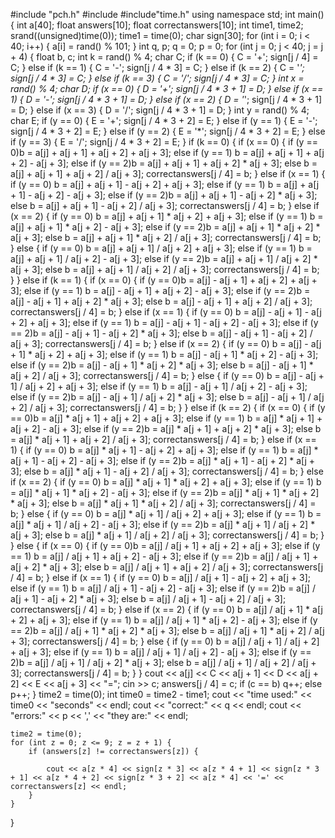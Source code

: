 
		
		
		
#include "pch.h"
#include <iostream>
#include"time.h"
using namespace std;
int main()
{
	int a[40];
	float answers[10];
	float correctanswers[10];
	int time1, time2;
	srand((unsigned)time(0));
	time1 = time(0);
	char sign[30];
	for (int i = 0; i < 40; i++) {
		a[i] = rand() % 101;
	}
	int q, p;
	q = 0;
	p = 0;
	for (int j = 0; j < 40; j = j + 4) {
		float b, c;
		int k = rand() % 4;
		char C;
		if (k == 0)
		{
			C = '+'; sign[j / 4] = C;
		}
		else if (k == 1)
		{
			C = '-'; sign[j / 4 * 3] = C;
		}
		else if (k == 2)
		{
			C = '*'; sign[j / 4 * 3] = C;
		}
		else if (k == 3)
		{
			C = '/'; sign[j / 4 * 3] = C;
		}
		int x = rand() % 4;
		char D;
		if (x == 0)
		{
			D = '+'; sign[j / 4 * 3 + 1] = D;
		}
		else if (x == 1)
		{
			D = '-'; sign[j / 4 * 3 + 1] = D;
		}
		else if (x == 2)
		{
			D = '*'; sign[j / 4 * 3 + 1] = D;
		}
		else if (x == 3)
		{
			D = '/'; sign[j / 4 * 3 + 1] = D;
		}
		int y = rand() % 4;
		char E;
		if (y == 0)
		{
			E = '+'; sign[j / 4 * 3 + 2] = E;
		}
		else if (y == 1)
		{
			E = '-'; sign[j / 4 * 3 + 2] = E;
		}
		else if (y == 2)
		{
			E = '*'; sign[j / 4 * 3 + 2] = E;
		}
		else if (y == 3)
		{
			E = '/'; sign[j / 4 * 3 + 2] = E;
		}
		if (k == 0) {
			if (x == 0) {
				if (y == 0)b = a[j] + a[j + 1] + a[j + 2] + a[j + 3];
				else if (y == 1) b = a[j] + a[j + 1] + a[j + 2] - a[j + 3];
				else if (y == 2)b = a[j] + a[j + 1] + a[j + 2] * a[j + 3];
				else b = a[j] + a[j + 1] + a[j + 2] / a[j + 3];
				correctanswers[j / 4] = b;
			}
			else if (x == 1) {
				if (y == 0) b = a[j] + a[j + 1] - a[j + 2] + a[j + 3];
				else if (y == 1) b = a[j] + a[j + 1] - a[j + 2] - a[j + 3];
				else if (y == 2)b = a[j] + a[j + 1] - a[j + 2] * a[j + 3];
				else b = a[j] + a[j + 1] - a[j + 2] / a[j + 3];
				correctanswers[j / 4] = b;
			}
			else if (x == 2) {
				if (y == 0) b = a[j] + a[j + 1] * a[j + 2] + a[j + 3];
				else if (y == 1) b = a[j] + a[j + 1] * a[j + 2] - a[j + 3];
				else if (y == 2)b = a[j] + a[j + 1] * a[j + 2] * a[j + 3];
				else b = a[j] + a[j + 1] * a[j + 2] / a[j + 3];
				correctanswers[j / 4] = b;
			}
			else {
				if (y == 0) b = a[j] + a[j + 1] / a[j + 2] + a[j + 3];
				else if (y == 1) b = a[j] + a[j + 1] / a[j + 2] - a[j + 3];
				else if (y == 2)b = a[j] + a[j + 1] / a[j + 2] * a[j + 3];
				else b = a[j] + a[j + 1] / a[j + 2] / a[j + 3];
				correctanswers[j / 4] = b;
			}
		}
		else if (k == 1) {
			if (x == 0) {
				if (y == 0)b = a[j] - a[j + 1] + a[j + 2] + a[j + 3];
				else if (y == 1) b = a[j] - a[j + 1] + a[j + 2] - a[j + 3];
				else if (y == 2)b = a[j] - a[j + 1] + a[j + 2] * a[j + 3];
				else b = a[j] - a[j + 1] + a[j + 2] / a[j + 3]; correctanswers[j / 4] = b;
			}
			else if (x == 1) {
				if (y == 0) b = a[j] - a[j + 1] - a[j + 2] + a[j + 3];
				else if (y == 1) b = a[j] - a[j + 1] - a[j + 2] - a[j + 3];
				else if (y == 2)b = a[j] - a[j + 1] - a[j + 2] * a[j + 3];
				else b = a[j] - a[j + 1] - a[j + 2] / a[j + 3]; correctanswers[j / 4] = b;
			}
			else if (x == 2) {
				if (y == 0) b = a[j] - a[j + 1] * a[j + 2] + a[j + 3];
				else if (y == 1) b = a[j] - a[j + 1] * a[j + 2] - a[j + 3];
				else if (y == 2)b = a[j] - a[j + 1] * a[j + 2] * a[j + 3];
				else b = a[j] - a[j + 1] * a[j + 2] / a[j + 3]; correctanswers[j / 4] = b;
			}
			else {
				if (y == 0) b = a[j] - a[j + 1] / a[j + 2] + a[j + 3];
				else if (y == 1) b = a[j] - a[j + 1] / a[j + 2] - a[j + 3];
				else if (y == 2)b = a[j] - a[j + 1] / a[j + 2] * a[j + 3];
				else b = a[j] - a[j + 1] / a[j + 2] / a[j + 3]; correctanswers[j / 4] = b;
			}
		}
		else if (k == 2) {
			if (x == 0) {
				if (y == 0)b = a[j] * a[j + 1] + a[j + 2] + a[j + 3];
				else if (y == 1) b = a[j] * a[j + 1] + a[j + 2] - a[j + 3];
				else if (y == 2)b = a[j] * a[j + 1] + a[j + 2] * a[j + 3];
				else b = a[j] * a[j + 1] + a[j + 2] / a[j + 3]; correctanswers[j / 4] = b;
			}
			else if (x == 1) {
				if (y == 0) b = a[j] * a[j + 1] - a[j + 2] + a[j + 3];
				else if (y == 1) b = a[j] * a[j + 1] - a[j + 2] - a[j + 3];
				else if (y == 2)b = a[j] * a[j + 1] - a[j + 2] * a[j + 3];
				else b = a[j] * a[j + 1] - a[j + 2] / a[j + 3]; correctanswers[j / 4] = b;
			}
			else if (x == 2) {
				if (y == 0) b = a[j] * a[j + 1] * a[j + 2] + a[j + 3];
				else if (y == 1) b = a[j] * a[j + 1] * a[j + 2] - a[j + 3];
				else if (y == 2)b = a[j] * a[j + 1] * a[j + 2] * a[j + 3];
				else b = a[j] * a[j + 1] * a[j + 2] / a[j + 3]; correctanswers[j / 4] = b;
			}
			else {
				if (y == 0) b = a[j] * a[j + 1] / a[j + 2] + a[j + 3];
				else if (y == 1) b = a[j] * a[j + 1] / a[j + 2] - a[j + 3];
				else if (y == 2)b = a[j] * a[j + 1] / a[j + 2] * a[j + 3];
				else b = a[j] * a[j + 1] / a[j + 2] / a[j + 3]; correctanswers[j / 4] = b;
			}
		}
		else {
			if (x == 0) {
				if (y == 0)b = a[j] / a[j + 1] + a[j + 2] + a[j + 3];
				else if (y == 1) b = a[j] / a[j + 1] + a[j + 2] - a[j + 3];
				else if (y == 2)b = a[j] / a[j + 1] + a[j + 2] * a[j + 3];
				else b = a[j] / a[j + 1] + a[j + 2] / a[j + 3]; correctanswers[j / 4] = b;
			}
			else if (x == 1) {
				if (y == 0) b = a[j] / a[j + 1] - a[j + 2] + a[j + 3];
				else if (y == 1) b = a[j] / a[j + 1] - a[j + 2] - a[j + 3];
				else if (y == 2)b = a[j] / a[j + 1] - a[j + 2] * a[j + 3];
				else b = a[j] / a[j + 1] - a[j + 2] / a[j + 3]; correctanswers[j / 4] = b;
			}
			else if (x == 2) {
				if (y == 0) b = a[j] / a[j + 1] * a[j + 2] + a[j + 3];
				else if (y == 1) b = a[j] / a[j + 1] * a[j + 2] - a[j + 3];
				else if (y == 2)b = a[j] / a[j + 1] * a[j + 2] * a[j + 3];
				else b = a[j] / a[j + 1] * a[j + 2] / a[j + 3]; correctanswers[j / 4] = b;
			}
			else {
				if (y == 0) b = a[j] / a[j + 1] / a[j + 2] + a[j + 3];
				else if (y == 1) b = a[j] / a[j + 1] / a[j + 2] - a[j + 3];
				else if (y == 2)b = a[j] / a[j + 1] / a[j + 2] * a[j + 3];
				else b = a[j] / a[j + 1] / a[j + 2] / a[j + 3]; correctanswers[j / 4] = b;
			}
		}
		cout << a[j] << C << a[j + 1] << D << a[j + 2] << E << a[j + 3] << "=";
		cin >> c;
		answers[j / 4] = c;
		if (c == b) q++;
		else p++;
	}
	time2 = time(0);
	int time0 = time2 - time1;
	cout << "time used:" << time0 << "seconds" << endl;
	cout << "correct:" << q << endl;
	cout << "errors:" << p << ',' << "they are:" << endl;

	time2 = time(0);
	for (int z = 0; z <= 9; z = z + 1) {
		if (answers[z] != correctanswers[z]) {

			cout << a[z * 4] << sign[z * 3] << a[z * 4 + 1] << sign[z * 3 + 1] << a[z * 4 + 2] << sign[z * 3 + 2] << a[z * 4] << '=' << correctanswers[z] << endl;
		}
	}
}

